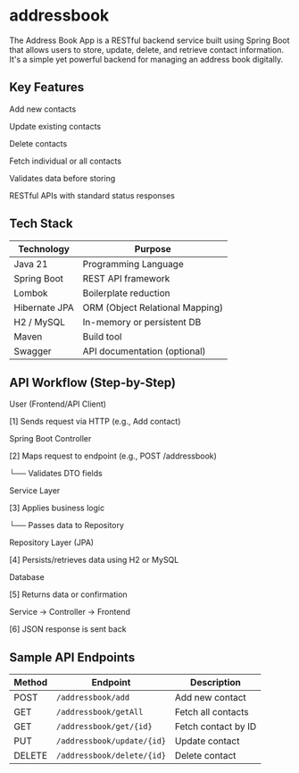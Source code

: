 ﻿# addressbook
 The Address Book App is a RESTful backend service built using Spring Boot that allows users to store, update, delete, and retrieve contact information. It's a simple yet powerful backend for managing an address book digitally.
 
## Key Features
 Add new contacts

 Update existing contacts

 Delete contacts

 Fetch individual or all contacts

 Validates data before storing

 RESTful APIs with standard status responses

 ## Tech Stack
 | Technology    | Purpose                         |
| ------------- | ------------------------------- |
| Java 21       | Programming Language            |
| Spring Boot   | REST API framework              |
| Lombok        | Boilerplate reduction           |
| Hibernate JPA | ORM (Object Relational Mapping) |
| H2 / MySQL    | In-memory or persistent DB      |
| Maven         | Build tool                      |
| Swagger       | API documentation (optional)    |

## API Workflow (Step-by-Step)
User (Frontend/API Client)

[1] Sends request via HTTP (e.g., Add contact)

Spring Boot Controller

[2] Maps request to endpoint (e.g., POST /addressbook)

   └── Validates DTO fields

Service Layer

    
[3] Applies business logic

   └── Passes data to Repository

Repository Layer (JPA)

    
[4] Persists/retrieves data using H2 or MySQL

Database

    
[5] Returns data or confirmation


Service → Controller → Frontend

    
[6] JSON response is sent back

## Sample API Endpoints
| Method | Endpoint                   | Description         |
| ------ | -------------------------- | ------------------- |
| POST   | `/addressbook/add`         | Add new contact     |
| GET    | `/addressbook/getAll`      | Fetch all contacts  |
| GET    | `/addressbook/get/{id}`    | Fetch contact by ID |
| PUT    | `/addressbook/update/{id}` | Update contact      |
| DELETE | `/addressbook/delete/{id}` | Delete contact      |

